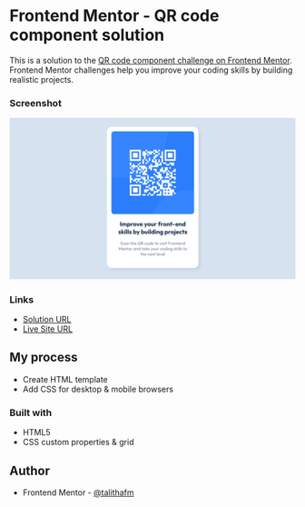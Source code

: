 # Frontend Mentor - QR code component solution

This is a solution to the [QR code component challenge on Frontend Mentor](https://www.frontendmentor.io/challenges/qr-code-component-iux_sIO_H). Frontend Mentor challenges help you improve your coding skills by building realistic projects. 

### Screenshot

![](./design/desktop.png)

### Links

- [Solution URL](https://github.com/talithafrsc/frontend-mentor-challenge/tree/main/qr-code-component-main)
- [Live Site URL](https://frsc-qr-code-component.vercel.app/)

## My process

- Create HTML template
- Add CSS for desktop & mobile browsers

### Built with

- HTML5
- CSS custom properties & grid

## Author

- Frontend Mentor - [@talithafm](https://www.frontendmentor.io/profile/talithafm)
